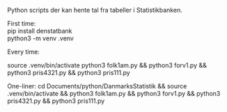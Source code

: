 Python scripts der kan hente tal fra tabeller i Statistikbanken.

First time:  
pip install denstatbank  
python3 -m venv .venv

Every time:

source .venv/bin/activate 
python3 folk1am.py && python3 forv1.py && python3 pris4321.py && python3 pris111.py

One-liner:
cd Documents/python/DanmarksStatistik && source .venv/bin/activate && python3 folk1am.py && python3 forv1.py && python3 pris4321.py && python3 pris111.py

